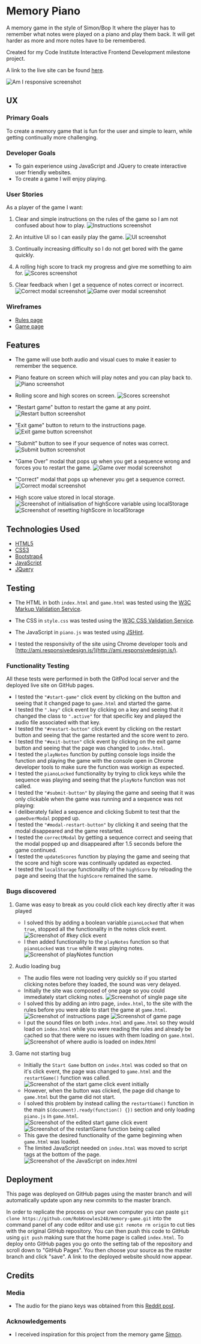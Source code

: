 # Memory Piano

A memory game in the style of Simon/Bop It where the player has to remember what notes were played on a piano and play them back. It will get harder as more and more notes have to be remembered.

Created for my Code Institute Interactive Frontend Development milestone project.

A link to the live site can be found [here](https://robknowles248.github.io/memory-game/).

![Am I responsive screenshot](assets/images/screenshots/am-i-responsive-screenshot.png)
 
## UX

### Primary Goals

To create a memory game that is fun for the user and simple to learn, while getting continually more challenging.

### Developer Goals

- To gain experience using JavaScript and JQuery to create interactive user friendly websites.
- To create a game I will enjoy playing.

### User Stories

As a player of the game I want:

1. Clear and simple instructions on the rules of the game so I am not confused about how to play.
![Instructions screenshot](assets/images/screenshots/rules.png)

2. An intuitive UI so I can easily play the game.
![UI screenshot](assets/images/screenshots/ui.png)

3. Continually increasing difficulty so I do not get bored with the game quickly.

4. A rolling high score to track my progress and give me something to aim for.
![Scores screenshot](assets/images/screenshots/scores.png)

5. Clear feedback when I get a sequence of notes correct or incorrect.
![Correct modal screenshot](assets/images/screenshots/correct-modal.png)
![Game over modal screenshot](assets/images/screenshots/game-over-modal.png)

### Wireframes

- [Rules page](assets/wireframes/rules-page.pdf)
- [Game page](assets/wireframes/game-page.pdf)

## Features

- The game will use both audio and visual cues to make it easier to remember the sequence.

- Piano feature on screen which will play notes and you can play back to.
![Piano screenshot](assets/images/screenshots/piano.png)

- Rolling score and high scores on screen.
![Scores screenshot](assets/images/screenshots/scores.png)

- "Restart game" button to restart the game at any point.
![Restart button screenshot](assets/images/screenshots/restart-button.png)

- "Exit game" button to return to the instructions page.
![Exit game button screenshot](assets/images/screenshots/exit-button.png)

- "Submit" button to see if your sequence of notes was correct.
![Submit button screenshot](assets/images/screenshots/submit-button.png)

- "Game Over" modal that pops up when you get a sequence wrong and forces you to restart the game.
![Game over modal screenshot](assets/images/screenshots/game-over-modal.png)

- "Correct" modal that pops up whenever you get a sequence correct.
![Correct modal screenshot](assets/images/screenshots/correct-modal.png)

- High score value stored in local storage.
![Screenshot of initialisation of highScore variable using localStorage](assets/images/screenshots/local-storage-1.png)
![Screenshot of resetting highScore in localStorage](assets/images/screenshots/local-storage-2.png)

## Technologies Used

- [HTML5](https://en.wikipedia.org/wiki/HTML#:~:text=Hypertext%20Markup%20Language%20(HTML)%20is,scripting%20languages%20such%20as%20JavaScript.)
- [CSS3](https://en.wikipedia.org/wiki/CSS)
- [Bootstrap4](https://getbootstrap.com/)
- [JavaScript](https://en.wikipedia.org/wiki/JavaScript)
- [JQuery](https://jquery.com)

## Testing

- The HTML in both `index.html` and `game.html` was tested using the [W3C Markup Validation Service](https://validator.w3.org/).

- The CSS in `style.css` was tested using the [W3C CSS Validation Service](https://jigsaw.w3.org/css-validator/validator).

- The JavaScript in `piano.js` was tested using [JSHint](https://jshint.com/).

- I tested the responsivity of the site using Chrome developer tools and [http://ami.responsivedesign.is/](http://ami.responsivedesign.is/).

### Functionality Testing

All these tests were performed in both the GitPod local server and the deployed live site on GitHub pages.

- I tested the `"#start-game"` click event by clicking on the button and seeing that it changed page to `game.html` and started the game.
- I tested the `".key"` click event by clicking on a key and seeing that it changed the class to `".active"` for that specific key and played the audio file associated with that key.
- I tested the `"#restart-button"` click event by clicking on the restart button and seeing that the game restarted and the score went to zero.
- I tested the `"#exit-button"` click event by clicking on the exit game button and seeing that the page was changed to `index.html`.
- I tested the `playNotes` function by putting console logs inside the function and playing the game with the console open in Chrome developer tools to make sure the function was workign as expected.
- I tested the `pianoLocked` functionality by trying to click keys while the sequence was playing and seeing that the `playNote` function was not called.
- I tested the `"#submit-button"` by playing the game and seeing that it was only clickable when the game was running and a sequence was not playing:
- I deliberately failed a sequence and clicking Submit to test that the `gameOverModal` popped up.
- I tested the `"#modal-restart-button"` by clicking it and seeing that the modal disappeared and the game restarted.
- I tested the `correctModal` by getting a sequence correct and seeing that the modal popped up and disappeared after 1.5 seconds before the game continued.
- I tested the `updateScores` function by playing the game and seeing that the score and high score was continually updated as expected.
- I tested the `localStorage` functionality of the `highScore` by reloading the page and seeing that the `highScore` remained the same.

### Bugs discovered

1. Game was easy to break as you could click each key directly after it was played
    - I solved this by adding a boolean variable `pianoLocked` that when `true`, stopped all the functionality in the notes click event.
    ![Screenshot of `#key` click event](assets/images/screenshots/key-click-event.png) 
    - I then added functionality to the `playNotes` function so that `pianoLocked` was `true` while it was playing notes.
    ![Screenshot of `playNotes` function](assets/images/screenshots/playNotes.png)

2. Audio loading bug
    - The audio files were not loading very quickly so if you started clicking notes before they loaded, the sound was very delayed.
    - Initially the site was composed of one page so you could immediately start clicking notes.
    ![Screenshot of single page site](assets/images/screenshots/one-page-site.png)
    - I solved this by adding an intro page, `index.html`, to the site with the rules before you were able to start the game at `game.html`.
    ![Screenshot of instructions page](assets/images/screenshots/instructions-page.png)
    ![Screenshot of game page](assets/images/screenshots/game-page.png)
    - I put the sound files on both `index.html` and `game.html` so they would load on `index.html` while you were reading the rules and already be cached so that there were no issues with them loading on `game.html`.
    ![Screenshot of where audio is loaded on index.html](assets/images/screenshots/audio.png)

3. Game not starting bug
    - Initially the `Start Game` button on `index.html` was coded so that on it's click event, the page was changed to `game.html` and the `restartGame()` function was called.
    ![Screenshot of the start game click event initially](assets/images/screenshots/start-game-click-1.png)
    - However, when the button was clicked, the page did change to `game.html` but the game did not start.
    - I solved this problem by instead calling the `restartGame()` function in the main `$(document).ready(function() {})` section and only loading `piano.js` in `game.html`.
    ![Screenshot of the edited start game click event](assets/images/screenshots/start-game-click-2.png)
    ![Screenshot of the restartGame function being called](assets/images/screenshots/restart-game.png)
    - This gave the desired functionality of the game beginning when `game.html` was loaded.
    - The limited JavaScript needed on `index.html` was moved to script tags at the bottom of the page.
    ![Screenshot of the JavaScript on index.html](assets/images/screenshots/index-js.png)

## Deployment

This page was deployed on GitHub pages using the master branch and will automatically update upon any new commits to the master branch.

In order to replicate the process on your own computer you can paste `git clone https://github.com/RobKnowles248/memory-game.git` into the command panel of any code editor and use `git remote rm origin` to cut ties with the original GitHub repository. You can then push this code to GitHub using `git push` making sure that the home page is called `index.html`. To deploy onto GitHub pages you go onto the setting tab of the repository and scroll down to "GitHub Pages". You then choose your source as the master branch and click "save". A link to the deployed website should now appear.

## Credits

### Media

- The audio for the piano keys was obtained from this [Reddit post](https://www.reddit.com/r/piano/comments/3u6ke7/heres_some_midi_and_mp3_files_for_individual/).

### Acknowledgements

- I received inspiration for this project from the memory game [Simon](https://en.wikipedia.org/wiki/Simon_(game)).